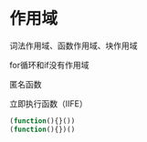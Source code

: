# 作用域

词法作用域、函数作用域、块作用域 



for循环和if没有作用域

匿名函数

立即执行函数（IIFE）

```javascript
(function(){}())
(function(){})()
```


